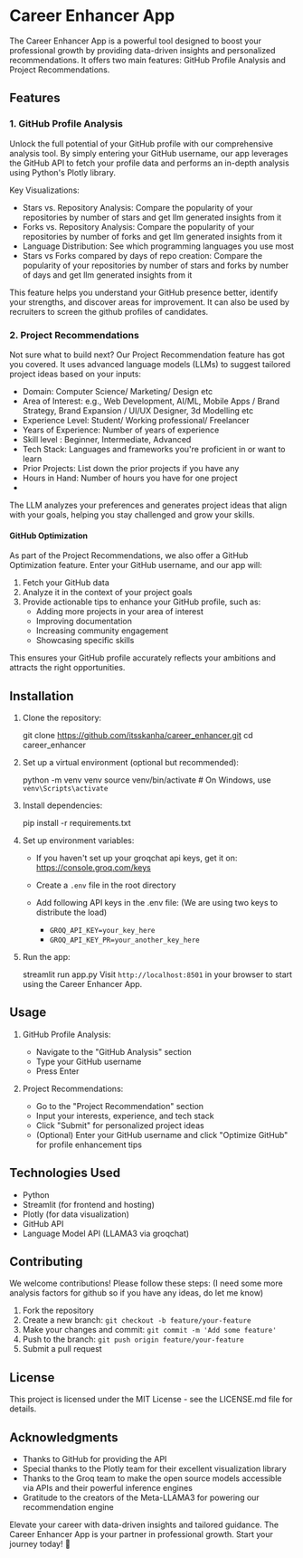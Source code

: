 # Career Enhancer App

The Career Enhancer App is a powerful tool designed to boost your professional growth by providing data-driven insights and personalized recommendations. It offers two main features: GitHub Profile Analysis and Project Recommendations.

## Features

### 1. GitHub Profile Analysis

Unlock the full potential of your GitHub profile with our comprehensive analysis tool. By simply entering your GitHub username, our app leverages the GitHub API to fetch your profile data and performs an in-depth analysis using Python's Plotly library.

Key Visualizations:
- Stars vs. Repository Analysis: Compare the popularity of your repositories by number of stars and get llm generated insights from it
- Forks vs. Repository Analysis: Compare the popularity of your repositories by number of forks and get llm generated insights from it
- Language Distribution: See which programming languages you use most
- Stars vs Forks compared by days of repo creation: Compare the popularity of your repositories by number of stars and forks by number of days and get llm generated insights from it
  
This feature helps you understand your GitHub presence better, identify your strengths, and discover areas for improvement. It can also be used by recruiters to screen the github profiles of candidates.

### 2. Project Recommendations

Not sure what to build next? Our Project Recommendation feature has got you covered. It uses advanced language models (LLMs) to suggest tailored project ideas based on your inputs:

- Domain: Computer Science/ Marketing/ Design etc
- Area of Interest: e.g., Web Development, AI/ML, Mobile Apps / Brand Strategy, Brand Expansion / UI/UX Designer, 3d Modelling etc
- Experience Level: Student/ Working professional/ Freelancer
- Years of Experience: Number of years of experience
- Skill level :  Beginner, Intermediate, Advanced
- Tech Stack: Languages and frameworks you're proficient in or want to learn
- Prior Projects: List down the prior projects if you have any
- Hours in Hand: Number of hours you have for one project
- 
The LLM analyzes your preferences and generates project ideas that align with your goals, helping you stay challenged and grow your skills.

#### GitHub Optimization

As part of the Project Recommendations, we also offer a GitHub Optimization feature. Enter your GitHub username, and our app will:

1. Fetch your GitHub data
2. Analyze it in the context of your project goals
3. Provide actionable tips to enhance your GitHub profile, such as:
   - Adding more projects in your area of interest
   - Improving documentation
   - Increasing community engagement
   - Showcasing specific skills

This ensures your GitHub profile accurately reflects your ambitions and attracts the right opportunities.

## Installation

1. Clone the repository:

   git clone https://github.com/itsskanha/career_enhancer.git
   cd career_enhancer

3. Set up a virtual environment (optional but recommended):

   python -m venv venv
   source venv/bin/activate  # On Windows, use `venv\Scripts\activate`

5. Install dependencies:

   pip install -r requirements.txt
   
7. Set up environment variables:

   - If you haven't set up your groqchat api keys, get it on: https://console.groq.com/keys

   - Create a `.env` file in the root directory
   - Add following API keys in the .env file: (We are using two keys to distribute the load)
     - `GROQ_API_KEY=your_key_here`
     - `GROQ_API_KEY_PR=your_another_key_here`
    
9. Run the app:

   streamlit run app.py
   Visit `http://localhost:8501` in your browser to start using the Career Enhancer App.

## Usage

1. GitHub Profile Analysis:
   - Navigate to the "GitHub Analysis" section
   - Type your GitHub username
   - Press Enter

2. Project Recommendations:
   - Go to the "Project Recommendation" section
   - Input your interests, experience, and tech stack
   - Click "Submit" for personalized project ideas
   - (Optional) Enter your GitHub username and click "Optimize GitHub" for profile enhancement tips

## Technologies Used

- Python
- Streamlit (for frontend and hosting)
- Plotly (for data visualization)
- GitHub API
- Language Model API (LLAMA3 via groqchat)

## Contributing

We welcome contributions! Please follow these steps: (I need some more analysis factors for github so if you have any ideas, do let me know)

1. Fork the repository
2. Create a new branch: `git checkout -b feature/your-feature`
3. Make your changes and commit: `git commit -m 'Add some feature'`
4. Push to the branch: `git push origin feature/your-feature`
5. Submit a pull request

## License

This project is licensed under the MIT License - see the LICENSE.md file for details.

## Acknowledgments

- Thanks to GitHub for providing the API
- Special thanks to the Plotly team for their excellent visualization library
- Thanks to the Groq team to make the open source models accessible via APIs and their powerful inference engines
- Gratitude to the creators of the Meta-LLAMA3 for powering our recommendation engine

Elevate your career with data-driven insights and tailored guidance. The Career Enhancer App is your partner in professional growth. Start your journey today! 🚀
